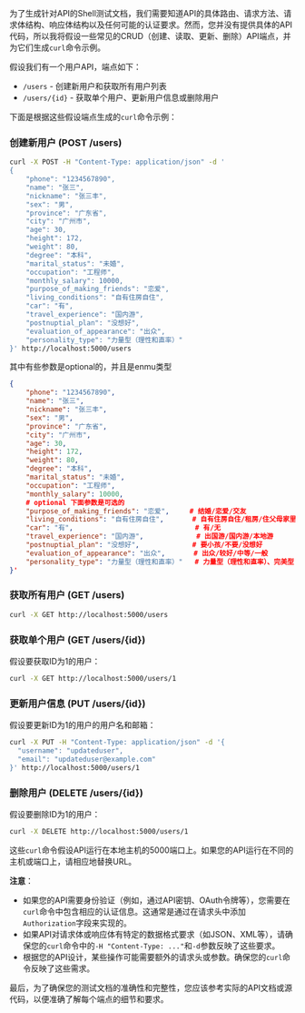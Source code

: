 为了生成针对API的Shell测试文档，我们需要知道API的具体路由、请求方法、请求体结构、响应体结构以及任何可能的认证要求。然而，您并没有提供具体的API代码，所以我将假设一些常见的CRUD（创建、读取、更新、删除）API端点，并为它们生成`curl`命令示例。

假设我们有一个用户API，端点如下：

- `/users` - 创建新用户和获取所有用户列表
- `/users/{id}` - 获取单个用户、更新用户信息或删除用户

下面是根据这些假设端点生成的`curl`命令示例：

### 创建新用户 (POST /users)

```bash
curl -X POST -H "Content-Type: application/json" -d '  
{  
    "phone": "1234567890",  
    "name": "张三",  
    "nickname": "张三丰",  
    "sex": "男",  
    "province": "广东省",  
    "city": "广州市",  
    "age": 30, 
    "height": 172,
    "weight": 80,
    "degree": "本科",  
    "marital_status": "未婚",  
    "occupation": "工程师",  
    "monthly_salary": 10000,  
    "purpose_of_making_friends": "恋爱",  
    "living_conditions": "自有住房自住",  
    "car": "有",  						
    "travel_experience": "国内游",        
    "postnuptial_plan": "没想好",          
    "evaluation_of_appearance": "出众",   
    "personality_type": "力量型（理性和直率）"  
}' http://localhost:5000/users
```
其中有些参数是optional的，并且是enmu类型
```json
{
    "phone": "1234567890",  
    "name": "张三",  
    "nickname": "张三丰",  
    "sex": "男",  
    "province": "广东省",  
    "city": "广州市",  
    "age": 30, 
    "height": 172,
    "weight": 80, 
    "degree": "本科",  
    "marital_status": "未婚",  
    "occupation": "工程师",  
    "monthly_salary": 10000,  
    # optional 下面参数是可选的
    "purpose_of_making_friends": "恋爱",     # 结婚/恋爱/交友 
    "living_conditions": "自有住房自住",       # 自有住房自住/租房/住父母家里
    "car": "有",                              # 有/无
    "travel_experience": "国内游",             # 出国游/国内游/本地游
    "postnuptial_plan": "没想好",             # 要小孩/不要/没想好
    "evaluation_of_appearance": "出众",       # 出众/较好/中等/一般
    "personality_type": "力量型（理性和直率）"   # 力量型（理性和直率）、完美型（理性和优柔）、和平型（感性和优柔）和活泼型（感性和直率）
}'
```

### 获取所有用户 (GET /users)

```bash
curl -X GET http://localhost:5000/users
```

### 获取单个用户 (GET /users/{id})

假设要获取ID为1的用户：

```bash
curl -X GET http://localhost:5000/users/1
```

### 更新用户信息 (PUT /users/{id})

假设要更新ID为1的用户的用户名和邮箱：

```bash
curl -X PUT -H "Content-Type: application/json" -d '{
  "username": "updateduser",
  "email": "updateduser@example.com"
}' http://localhost:5000/users/1
```

### 删除用户 (DELETE /users/{id})

假设要删除ID为1的用户：

```bash
curl -X DELETE http://localhost:5000/users/1
```

这些`curl`命令假设API运行在本地主机的5000端口上。如果您的API运行在不同的主机或端口上，请相应地替换URL。

**注意**：

- 如果您的API需要身份验证（例如，通过API密钥、OAuth令牌等），您需要在`curl`命令中包含相应的认证信息。这通常是通过在请求头中添加`Authorization`字段来实现的。
- 如果API对请求体或响应体有特定的数据格式要求（如JSON、XML等），请确保您的`curl`命令中的`-H "Content-Type: ..."`和`-d`参数反映了这些要求。
- 根据您的API设计，某些操作可能需要额外的请求头或参数。确保您的`curl`命令反映了这些需求。

最后，为了确保您的测试文档的准确性和完整性，您应该参考实际的API文档或源代码，以便准确了解每个端点的细节和要求。
